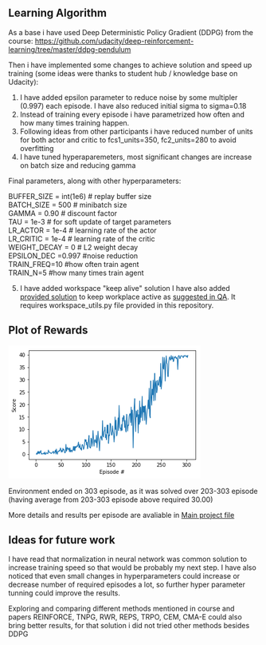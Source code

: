 ## Learning Algorithm

As a base i have used Deep Deterministic Policy Gradient (DDPG) from the course: https://github.com/udacity/deep-reinforcement-learning/tree/master/ddpg-pendulum  

Then i have implemented some changes to achieve solution and speed up training (some ideas were thanks to student hub / knowledge base on Udacity): 

1. I have added epsilon parameter to reduce noise by some multipler (0.997) each episode.  I have also reduced initial sigma to sigma=0.18 
2. Instead of training every episode i have parametrized how often and how many times training happen. 
3. Following ideas from other participants i have reduced number of units for both actor and critic to fcs1_units=350, fc2_units=280  to avoid overfitting   
4.  I have tuned hyperaparemeters, most significant changes are increase on batch size and reducing gamma 

Final parameters, along with other hyperparameters:  

BUFFER_SIZE = int(1e6)  # replay buffer size  
BATCH_SIZE = 500        # minibatch size  
GAMMA = 0.90           # discount factor  
TAU = 1e-3              # for soft update of target parameters  
LR_ACTOR = 1e-4         # learning rate of the actor   
LR_CRITIC = 1e-4        # learning rate of the critic  
WEIGHT_DECAY = 0        # L2 weight decay  
EPSILON_DEC =0.997   #noise reduction  
TRAIN_FREQ=10     #how often train agent  
TRAIN_N=5      #how many times train agent  

5. I have added workspace "keep alive" solution I have also added  [provided solution](https://github.com/udacity/workspaces-student-support/tree/master/jupyter) to keep workplace active as [suggested in QA](https://knowledge.udacity.com/questions/61260). It requires workspace_utils.py file provided in this repository.

## Plot of Rewards
![Plot](https://raw.githubusercontent.com/gkowalik/ContinousControl/master/plot.png "Plot")

Environment ended on 303 episode, as it was solved over 203-303 episode (having average from 203-303 episode above required 30.00)

More details and results per episode are avaliable in [Main project file](https://github.com/gkowalik/ContinousControl/blob/master/Continuous_Control.ipynb)


## Ideas for future work

I have read that normalization in neural network was common solution to increase training speed so that would be probably my next step. I have also noticed that even small changes in hyperparameters could increase or decrease number of required episodes a lot, so further hyper parameter tunning could improve the results.

Exploring and comparing different methods mentioned in course and papers REINFORCE, TNPG, RWR, REPS, TRPO, CEM, CMA-E could also bring better results, for that solution i did not tried other methods besides DDPG
